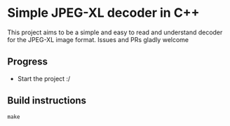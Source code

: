 # Simple JPEG-XL decoder in C++

This project aims to be a simple and easy to read and understand decoder for the JPEG-XL image format.
Issues and PRs gladly welcome

## Progress
 - Start the project :/

## Build instructions
```
make
```